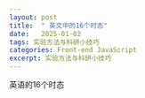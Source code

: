 ```yaml
---
layout: post
title:  " 英文中的16个时态"
date:   2025-01-02
tags: 实验方法与科研小技巧
categories: Front-end JavaScript
excerpt: 实验方法与科研小技巧
---
```


英语的16个时态



